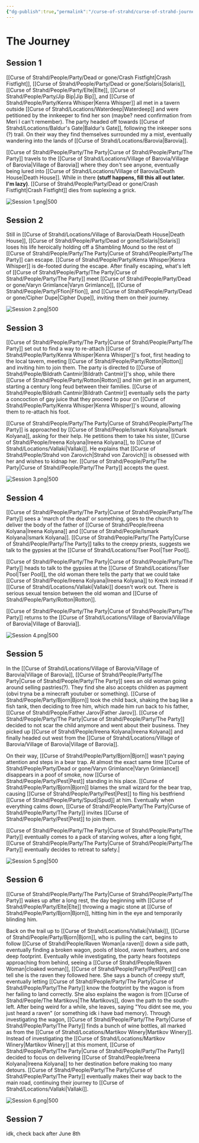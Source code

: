 ```yaml
---
{"dg-publish":true,"permalink":"/curse-of-strahd/curse-of-strahd-journey/","tags":["gardenEntry"]}
---
```


# The Journey
## Session 1
[[Curse of Strahd/People/Party/Dead or gone/Crash Fistfight\|Crash Fistfight]], [[Curse of Strahd/People/Party/Dead or gone/Solaris\|Solaris]], [[Curse of Strahd/People/Party/Elte\|Elte]], [[Curse of Strahd/People/Party/Jip Bip\|Jip Bip]], and [[Curse of Strahd/People/Party/Kenra Whisper\|Kenra Whisper]] all met in a tavern outside [[Curse of Strahd/Locations/Waterdeep\|Waterdeep]] and were petitioned by the innkeeper to find her son (maybe? need confirmation from Meri I can't remember). The party headed off towards [[Curse of Strahd/Locations/Baldur's Gate\|Baldur's Gate]], following the inkeeper sons (?) trail.
On their way they find themselves surrounded my a mist, eventually wandering into the lands of [[Curse of Strahd/Locations/Barovia\|Barovia]]. 

[[Curse of Strahd/People/Party/The Party\|Curse of Strahd/People/Party/The Party]] travels to the [[Curse of Strahd/Locations/Village of Barovia/Village of Barovia\|Village of Barovia]] where they don't see anyone, eventually being lured into [[Curse of Strahd/Locations/Village of Barovia/Death House\|Death House]]. While in there **(stuff happens, fill this all out later. I'm lazy)**. [[Curse of Strahd/People/Party/Dead or gone/Crash Fistfight\|Crash Fistfight]] dies from suplexing a grick.

![Session 1.png|500](/img/user/Curse%20of%20Strahd/Images/Maps/Session%201.png)
## Session 2
Still in [[Curse of Strahd/Locations/Village of Barovia/Death House\|Death House]], [[Curse of Strahd/People/Party/Dead or gone/Solaris\|Solaris]] loses his life heroically holding off a Shambling Mound so the rest of [[Curse of Strahd/People/Party/The Party\|Curse of Strahd/People/Party/The Party]] can escape. [[Curse of Strahd/People/Party/Kenra Whisper\|Kenra Whisper]] is de-footed during the escape. After finally escaping, what's left of [[Curse of Strahd/People/Party/The Party\|Curse of Strahd/People/Party/The Party]] meet [[Curse of Strahd/People/Party/Dead or gone/Varyn Grimlance\|Varyn Grimlance]], [[Curse of Strahd/People/Party/Ffion\|Ffion]], and [[Curse of Strahd/People/Party/Dead or gone/Cipher Dupe\|Cipher Dupe]], inviting them on their journey.

![Session 2.png|500](/img/user/Curse%20of%20Strahd/Images/Maps/Session%202.png)
## Session 3
[[Curse of Strahd/People/Party/The Party\|Curse of Strahd/People/Party/The Party]] set out to find a way to re-attach [[Curse of Strahd/People/Party/Kenra Whisper\|Kenra Whisper]]'s foot, first heading to the local tavern, meeting [[Curse of Strahd/People/Party/Rotton\|Rotton]] and inviting him to join them. The party is directed to [[Curse of Strahd/People/Bildrath Cantmir\|Bildrath Cantmir]]'s shop, while there [[Curse of Strahd/People/Party/Rotton\|Rotton]] and him get in an argument, starting a century long feud between their families. [[Curse of Strahd/People/Bildrath Cantmir\|Bildrath Cantmir]] eventually sells the party a concoction of gay juice that they proceed to pour on [[Curse of Strahd/People/Party/Kenra Whisper\|Kenra Whisper]]'s wound, allowing them to re-attach his foot.

[[Curse of Strahd/People/Party/The Party\|Curse of Strahd/People/Party/The Party]] is approached by [[Curse of Strahd/People/Ismark Kolyana\|Ismark Kolyana]], asking for their help. He petitions them to take his sister, [[Curse of Strahd/People/Ireena Kolyana\|Ireena Kolyana]], to [[Curse of Strahd/Locations/Vallaki\|Vallaki]]. He explains that [[Curse of Strahd/People/Strahd von Zarovich\|Strahd von Zarovich]] is obsessed with her and wishes to kidnap her. [[Curse of Strahd/People/Party/The Party\|Curse of Strahd/People/Party/The Party]] accepts the quest.

![Session 3.png|500](/img/user/Curse%20of%20Strahd/Images/Maps/Session%203.png)
## Session 4
[[Curse of Strahd/People/Party/The Party\|Curse of Strahd/People/Party/The Party]] sees a 'march of the dead' or something, goes to the church to deliver the body of the father of [[Curse of Strahd/People/Ireena Kolyana\|Ireena Kolyana]] and [[Curse of Strahd/People/Ismark Kolyana\|Ismark Kolyana]]. [[Curse of Strahd/People/Party/The Party\|Curse of Strahd/People/Party/The Party]] talks to the creepy priests, suggests we talk to the gypsies at the [[Curse of Strahd/Locations/Tser Pool\|Tser Pool]].

[[Curse of Strahd/People/Party/The Party\|Curse of Strahd/People/Party/The Party]] heads to talk to the gypsies at the [[Curse of Strahd/Locations/Tser Pool\|Tser Pool]], the old woman there tells the party that we could take [[Curse of Strahd/People/Ireena Kolyana\|Ireena Kolyana]] to Krezk instead if [[Curse of Strahd/Locations/Vallaki\|Vallaki]] doesn't work out. There is serious sexual tension between the old woman and [[Curse of Strahd/People/Party/Rotton\|Rotton]]. 

[[Curse of Strahd/People/Party/The Party\|Curse of Strahd/People/Party/The Party]] returns to the [[Curse of Strahd/Locations/Village of Barovia/Village of Barovia\|Village of Barovia]].

![Session 4.png|500](/img/user/Curse%20of%20Strahd/Images/Maps/Session%204.png)
## Session 5
In the [[Curse of Strahd/Locations/Village of Barovia/Village of Barovia\|Village of Barovia]], [[Curse of Strahd/People/Party/The Party\|Curse of Strahd/People/Party/The Party]] sees an old woman going around selling pastries(?). They find she also accepts children as payment (obvi tryna be a minecraft youtuber or something). [[Curse of Strahd/People/Party/Bjorn\|Bjorn]] took the child back, shaking the bag like a fish tank, then deciding to free him, which made him run back to his father, [[Curse of Strahd/People/Father Jarov\|Father Jarov]]. [[Curse of Strahd/People/Party/The Party\|Curse of Strahd/People/Party/The Party]] decided to not scar the child anymore and went about their business. They picked up [[Curse of Strahd/People/Ireena Kolyana\|Ireena Kolyana]] and finally headed out west from the [[Curse of Strahd/Locations/Village of Barovia/Village of Barovia\|Village of Barovia]].

On their way, [[Curse of Strahd/People/Party/Bjorn\|Bjorn]] wasn't paying attention and steps in a bear trap. At almost the exact same time [[Curse of Strahd/People/Party/Dead or gone/Varyn Grimlance\|Varyn Grimlance]] disappears in a poof of smoke, now [[Curse of Strahd/People/Party/Pest\|Pest]] standing in his place. [[Curse of Strahd/People/Party/Bjorn\|Bjorn]] blames the small wizard for the bear trap, causing [[Curse of Strahd/People/Party/Pest\|Pest]] to fling his bestfriend [[Curse of Strahd/People/Party/Spud\|Spud]] at him. Eventually when everything calms down, [[Curse of Strahd/People/Party/The Party\|Curse of Strahd/People/Party/The Party]] invites [[Curse of Strahd/People/Party/Pest\|Pest]] to join them.

[[Curse of Strahd/People/Party/The Party\|Curse of Strahd/People/Party/The Party]] eventually comes to a pack of starving wolves, after a long fight, [[Curse of Strahd/People/Party/The Party\|Curse of Strahd/People/Party/The Party]] eventually decides to retreat to safety.|

![Session 5.png|500](/img/user/Curse%20of%20Strahd/Images/Maps/Session%205.png)
## Session 6
[[Curse of Strahd/People/Party/The Party\|Curse of Strahd/People/Party/The Party]] wakes up after a long rest, the day beginning with [[Curse of Strahd/People/Party/Elte\|Elte]] throwing a magic stone at [[Curse of Strahd/People/Party/Bjorn\|Bjorn]], hitting him in the eye and temporarily blinding him. 

Back on the trail up to [[Curse of Strahd/Locations/Vallaki\|Vallaki]], [[Curse of Strahd/People/Party/Bjorn\|Bjorn]], who is pulling the cart, begins to follow [[Curse of Strahd/People/Raven Woman\|a raven]] down a side path, eventually finding a broken wagon, pools of blood, raven feathers, and one deep footprint. Eventually while investigating, the party hears footsteps approaching from behind, seeing a [[Curse of Strahd/People/Raven Woman\|cloaked woman]], [[Curse of Strahd/People/Party/Pest\|Pest]] can tell she is the raven they followed here. She says a bunch of creepy stuff, eventually letting [[Curse of Strahd/People/Party/The Party\|Curse of Strahd/People/Party/The Party]] know the footprint by the wagon is from her failing to land correctly. She also explains the wagon is from [[Curse of Strahd/People/The Martikovs\|The Martikovs]], down the path to the south-left. After being weird for a while, she leaves, saying "You didnt see me, you just heard a raven" (or something idk i have bad memory). Through investigating the wagon, [[Curse of Strahd/People/Party/The Party\|Curse of Strahd/People/Party/The Party]] finds a bunch of wine bottles, all marked as from the [[Curse of Strahd/Locations/Martikov Winery\|Martikov Winery]]. Instead of investigating the [[Curse of Strahd/Locations/Martikov Winery\|Martikov Winery]] at this moment, [[Curse of Strahd/People/Party/The Party\|Curse of Strahd/People/Party/The Party]] decided to focus on delivering [[Curse of Strahd/People/Ireena Kolyana\|Ireena Kolyana]] to her destination before making too many detours. [[Curse of Strahd/People/Party/The Party\|Curse of Strahd/People/Party/The Party]] eventually makes their way back to the main road, continuing their journey to [[Curse of Strahd/Locations/Vallaki\|Vallaki]].

![Session 6.png|500](/img/user/Curse%20of%20Strahd/Images/Maps/Session%206.png)
## Session 7
idk, check back after June 8th